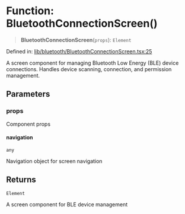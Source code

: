 # Function: BluetoothConnectionScreen()

> **BluetoothConnectionScreen**(`props`): `Element`

Defined in: [lib/bluetooth/BluetoothConnectionScreen.tsx:25](https://github.com/aldesgroup/goaldn/blob/b43e92ae42dcd6febc9c2c8f0742ef8c669d44f6/lib/bluetooth/BluetoothConnectionScreen.tsx#L25)

A screen component for managing Bluetooth Low Energy (BLE) device connections.
Handles device scanning, connection, and permission management.

## Parameters

### props

Component props

#### navigation

`any`

Navigation object for screen navigation

## Returns

`Element`

A screen component for BLE device management
